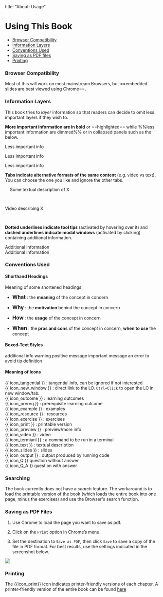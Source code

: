 <frontmatter>
title: "About: Usage"
</frontmatter>

<link rel="stylesheet" href="{{baseUrl}}/css/textbook.css">

<div class="website-content">

# Using This Book

* [Browser Compatibility](#browsers)
* [Information Layers](#layers)
* [Conventions Used](#conventions)
* [Saving as PDF files](#saving)
* [Printing](#printing)

<div id="browsers">

### Browser Compatibility

Most of this will work on most mainstream Browsers, but ==embedded slides are best viewed using Chrome==.

</div>
<div id="layers">

### Information Layers

This book tries to _layer_ information so that readers can decide to omit less important layers if they wish to. 

**More important information are in bold** or ==highlighted== while %%less important information are dimmed%% or in collapsed panels such as the below.

<tip-box> 

<panel header="Some less important info in a minimized panel" minimized>

Less important info

</panel><p/>

<panel header="%%Some less important info in a boarder-less panel%%" type="seamless">

Less important info

</panel><p/>

<panel header="%%Some less important info in a panel%%">

Less important info

</panel><p/>

</tip-box>


**Tabs indicate alternative formats of the same content** (e.g. video vs text). You can choose the one you like and ignore the other tabs. 

<tip-box>

<tabs> 
  <tab header="{{ icon_text }}">
  
Some textual description of X

  </tab>
  <tab header="{{ icon_video }}">

Video describing X

  </tab>
</tabs>

</tip-box>

**Dotted underlines indicate <trigger for="pop:tooltip-example">tool tips</trigger>** (activated by hovering over it) and **dashed underlines indicate <trigger for="modal:modal-example" trigger="click">modal windows</trigger>** (activated by clicking) containing additional information.

<popover id="pop:tooltip-example" title="Tooltip Example" placement="top">
  <div slot="content">
    Additional information
  </div>
</popover>

<modal title="Modal Example" id="modal:modal-example">
  Additional information
</modal>

</div>
<div id="conventions">

### Conventions Used

#### Shorthand Headings

Meaning of some shortened headings:

* <big>**What**</big> : the **meaning** of the concept in concern 

  <panel header="%%Example%%" src="../refactoring/what/unit-inElsewhere-asFlat.md" boilerplate />

* <big>**Why**</big> : the **motivation** behind the concept in concern

  <panel header="%%Example%%" src="../documentation/guidelines/goTopDown/why/unit-inElsewhere-asFlat.md" boilerplate />
  
* <big>**How**</big> : the **usage** of the concept in concern 

  <panel header="%%Example%%" src="../refactoring/how/unit-inElsewhere-asFlat.md" boilerplate />
  
* <big>**When**</big> : the **pros and cons** of the concept in concern, **when to use** the concept 

  <panel header="%%Example%%" src="../refactoring/when/unit-inElsewhere-asFlat.md" boilerplate />
  

#### Boxed-Text Styles
<div class="indented">

<tip-box type="info">
    additional info
</tip-box>
<tip-box type="warning">
    warning
</tip-box>
<tip-box type="success">
    positive message
</tip-box>
<tip-box type="important">
    important message
</tip-box>
<tip-box type="wrong">
    an error to avoid
</tip-box>
<tip-box type="tip">
    tip
</tip-box>
<tip-box type="definition">
    definition
</tip-box>

</div>

#### Meaning of Icons

<div class="indented">

{{ icon_tangential }} : tangential info, can be ignored if not interested<br>
{{ icon_new_window }} : direct link to the LO. `Ctrl+Click` to open the LO in new window/tab.<br>
{{ icon_outcome }} : learning outcomes<br>
{{ icon_prereq }} : prerequisite learning outcome<br>
{{ icon_example }} : examples<br>
{{ icon_resource }} : resources<br>
{{ icon_exercise }} : exercises<br>
{{ icon_print }} : printable version<br>
{{ icon_preview }} : preview/more info<br>
{{ icon_video }} : video<br>
{{ icon_termianl }} : a command to be run in a terminal<br>
{{ icon_text }} : textual description<br>
{{ icon_slides }} : slides<br>
{{ icon_output }} : output produced by running code<br>
{{ icon_Q }} question without answer<br>
{{ icon_Q_A }} question with answer<br>

</div>

</div>
<div id="searching">

### Searching

The book currently does not have a _search_ feature. The workaround is to load [the printable version of the book]({{baseUrl}}/common/print.html) (which loads the entire book into one page, minus the exercises) and use the Browser's search function.

</div>
<div id="saving">

### Saving as PDF Files

1. Use Chrome to load the page you want to save as pdf.

1. Click on the `Print` option in Chrome’s menu.

1. Set the destination to `Save as PDF`, then click `Save` to save a copy of the file in PDF format. For best results, use the settings indicated in the screenshot below.<br/>
  <img src="{{baseUrl}}/about/images/chromeSaveAsPdf.png" />

</div>
<div id="printing">
  
### Printing

The {{icon_print}} icon indicates printer-friendly versions of each chapter. A printer-friendly version of the entire book can be found [here]({{baseUrl}}/common/print.html)

</div>

</div>
